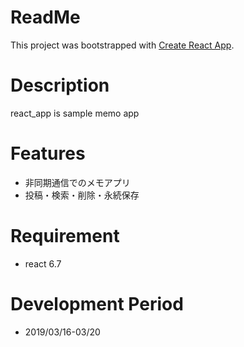 # ReadMe
This project was bootstrapped with [Create React App](https://github.com/facebook/create-react-app).

# Description
react_app is sample memo app

# Features
- 非同期通信でのメモアプリ
- 投稿・検索・削除・永続保存

# Requirement
- react 6.7

# Development Period
- 2019/03/16-03/20

